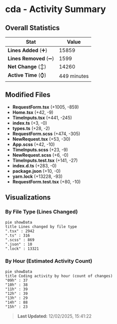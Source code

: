 # cda - Activity Summary 

## Overall Statistics

| Stat                   | Value                                                             |
| ---------------------- | ----------------------------------------------------------------- |
| **Lines Added** (➕)   | 15859                                          |
| **Lines Removed** (➖) | 1599                                        |
| **Net Change** (↕)    | 14260                |
| **Active Time** (⌚)   | 449 minutes |


## Modified Files
- **RequestForm.tsx** (+1005, -859)
- **Home.tsx** (+42, -9)
- **TimeInputs.tsx** (+441, -245)
- **index.ts** (+3, -0)
- **types.ts** (+28, -2)
- **RequestForm.scss** (+474, -305)
- **NewRequest.tsx** (+53, -30)
- **App.scss** (+42, -10)
- **TimeInputs.scss** (+23, -9)
- **NewRequest.scss** (+6, -0)
- **TimeInputs.test.tsx** (+141, -27)
- **index.d.ts** (+283, -0)
- **package.json** (+10, -0)
- **yarn.lock** (+13228, -93)
- **RequestForm.test.tsx** (+80, -10)

## Visualizations

### By File Type (Lines Changed)

```mermaid
pie showData
title Lines changed by file type
".tsx" : 2942
".ts" : 316
".scss" : 869
".json" : 10
".lock" : 13321
```

### By Hour (Estimated Activity Count)

```mermaid
pie showData
title Coding activity by hour (count of changes)
"09h" : 37
"10h" : 38
"11h" : 39
"12h" : 39
"13h" : 29
"14h" : 88
"15h" : 23
```


> **Last Updated:** 12/02/2025, 15:41:22
